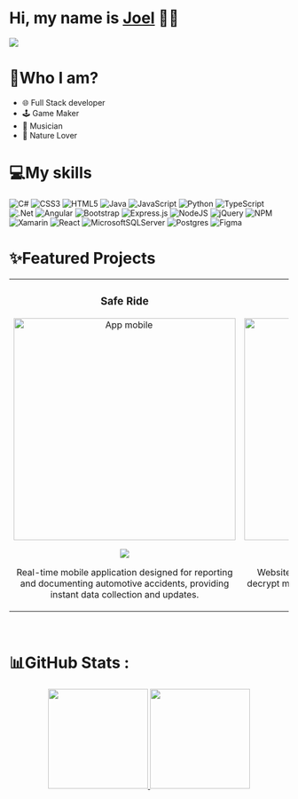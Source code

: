 <div>
<h1>Hi, my name is <a href="https://joelortizrivera.onrender.com/">Joel</a> 👋🏽</h1>
</div>
<img src="https://media.licdn.com/dms/image/v2/D4E16AQE5wMzyd3HqoQ/profile-displaybackgroundimage-shrink_350_1400/profile-displaybackgroundimage-shrink_350_1400/0/1736196644830?e=1741824000&v=beta&t=YjcIiKahXvFN1oTecqhF7rePasHeWEJ-Sr8l3b_PtOA">

# 🧑Who I am?

- 🌐 Full Stack developer
- 🕹 Game Maker
- 🎵 Musician
- 🌱 Nature Lover

# 💻My skills
![C#](https://img.shields.io/badge/c%23-%23239120.svg?style=flat-square&logo=c-sharp&logoColor=white) ![CSS3](https://img.shields.io/badge/css3-%231572B6.svg?style=flat-square&logo=css3&logoColor=white) ![HTML5](https://img.shields.io/badge/html5-%23E34F26.svg?style=flat-square&logo=html5&logoColor=white) ![Java](https://img.shields.io/badge/java-%23ED8B00.svg?style=flat-square&logo=java&logoColor=white) ![JavaScript](https://img.shields.io/badge/javascript-%23323330.svg?style=flat-square&logo=javascript&logoColor=%23F7DF1E) ![Python](https://img.shields.io/badge/python-3670A0?style=flat-square&logo=python&logoColor=ffdd54) ![TypeScript](https://img.shields.io/badge/typescript-%23007ACC.svg?style=flat-square&logo=typescript&logoColor=white) ![.Net](https://img.shields.io/badge/.NET-5C2D91?style=flat-square&logo=.net&logoColor=white) ![Angular](https://img.shields.io/badge/angular-%23DD0031.svg?style=flat-square&logo=angular&logoColor=white) ![Bootstrap](https://img.shields.io/badge/bootstrap-%23563D7C.svg?style=flat-square&logo=bootstrap&logoColor=white) ![Express.js](https://img.shields.io/badge/express.js-%23404d59.svg?style=flat-square&logo=express&logoColor=%2361DAFB) ![NodeJS](https://img.shields.io/badge/node.js-6DA55F?style=flat-square&logo=node.js&logoColor=white) ![jQuery](https://img.shields.io/badge/jquery-%230769AD.svg?style=flat-square&logo=jquery&logoColor=white) ![NPM](https://img.shields.io/badge/NPM-%23000000.svg?style=flat-square&logo=npm&logoColor=white) ![Xamarin](https://img.shields.io/badge/Xamarin-3199DC?style=flat-square&logo=xamarin&logoColor=white) ![React](https://img.shields.io/badge/react-%2320232a.svg?style=flat-square&logo=react&logoColor=%2361DAFB) ![MicrosoftSQLServer](https://img.shields.io/badge/Microsoft%20SQL%20Sever-CC2927?style=flat-square&logo=microsoft%20sql%20server&logoColor=white) ![Postgres](https://img.shields.io/badge/postgres-%23316192.svg?style=flat-square&logo=postgresql&logoColor=white) 	![Figma](https://img.shields.io/badge/figma-%23F24E1E.svg?style=flat-square&logo=figma&logoColor=white)

# ✨Featured Projects
<table>
<tr>
<td width="50%">
<h3 align="center">Safe Ride</h3>
<div align="center">
<a href="https://github.com/rotayo/SafeRide" target="_blank"><img src="https://joelortizrivera.onrender.com/assets/img/proyectos/saferide.jpg" width="400" alt="App mobile"></a>
<p>
<a href="https://github.com/rotayo/SafeRide" target="_blank">
<img src="https://img.shields.io/badge/CODE </>-7242f5?style=for-the-badge&logo=github&logoColor=black">
</a>
</p>
<p>Real-time mobile application designed for reporting and documenting automotive accidents, providing instant data collection and updates.</p>
</div>                                                                             
</td>
  
<td width="50%">
<h3 align="center">Message Encryptor</h3>
<div align="center">
<a href="https://rotayo.github.io/encriptadorDeMensajes/" target="_blank"><img src="https://joelortizrivera.onrender.com/assets/img/proyectos/encriptador.png" width="400" alt="App mobile"></a>
<p>
<a href="https://github.com/rotayo/encriptadorDeMensajes" target="_blank">
<img src="https://img.shields.io/badge/CODE </>-7242f5?style=for-the-badge&logo=github&logoColor=black">
</a>
</p>
<p>Website that allows users to easily encrypt and decrypt messages, ensuring secure communication and data protection.</p>
</div>                                                                             
</td>                                                            
</table>                                                                                 
</div>
<br>                 

# 📊GitHub Stats :
<p align="center">
<a href="https://github.com/rotayo">
  <img height="180em" src="https://github-readme-stats-eight-theta.vercel.app/api?username=rotayo&show_icons=true&theme=dark&include_all_commits=true&count_private=true"/>
  <img height="180em" src="https://github-readme-stats-eight-theta.vercel.app/api/top-langs/?username=rotayo&layout=compact&langs_count=8&theme=dark"/>
</a>
</p>
